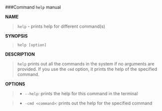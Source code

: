###Command `help` manual

**NAME**

> `help` - prints help for different command(s)

**SYNOPSIS**

> `help [option]`
    
**DESCRIPTION**

> `help` prints out all the commands in the system if no arguments are provided. If you use the `cmd` option, it prints the help of the specified command.

**OPTIONS**

>- `--help`: prints the help for this command in the terminal

>- `-cmd <command>`: prints out the help for the specified command